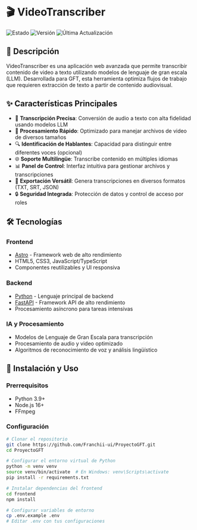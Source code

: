 # 🎬 VideoTranscriber

![Estado](https://img.shields.io/badge/Estado-En%20Desarrollo-yellow)
![Versión](https://img.shields.io/badge/Versión-1.0.0-blue)
![Última Actualización](https://img.shields.io/badge/Última%20Actualización-2025--06--19-green)



## 📝 Descripción

VideoTranscriber es una aplicación web avanzada que permite transcribir contenido de video a texto utilizando modelos de lenguaje de gran escala (LLM). Desarrollada para GFT, esta herramienta optimiza flujos de trabajo que requieren extracción de texto a partir de contenido audiovisual.

## ✨ Características Principales

- 🎯 **Transcripción Precisa**: Conversión de audio a texto con alta fidelidad usando modelos LLM
- 🚀 **Procesamiento Rápido**: Optimizado para manejar archivos de video de diversos tamaños
- 🔍 **Identificación de Hablantes**: Capacidad para distinguir entre diferentes voces (opcional)
- 🌐 **Soporte Multilingüe**: Transcribe contenido en múltiples idiomas
- 📊 **Panel de Control**: Interfaz intuitiva para gestionar archivos y transcripciones
- 💾 **Exportación Versátil**: Genera transcripciones en diversos formatos (TXT, SRT, JSON)
- 🔒 **Seguridad Integrada**: Protección de datos y control de acceso por roles

## 🛠️ Tecnologías

### Frontend
- [Astro](https://astro.build/) - Framework web de alto rendimiento
- HTML5, CSS3, JavaScript/TypeScript
- Componentes reutilizables y UI responsiva

### Backend
- [Python](https://www.python.org/) - Lenguaje principal de backend
- [FastAPI](https://fastapi.tiangolo.com/) - Framework API de alto rendimiento
- Procesamiento asíncrono para tareas intensivas

### IA y Procesamiento
- Modelos de Lenguaje de Gran Escala para transcripción
- Procesamiento de audio y video optimizado
- Algoritmos de reconocimiento de voz y análisis lingüístico

## 🚀 Instalación y Uso

### Prerrequisitos
- Python 3.9+
- Node.js 16+
- FFmpeg

### Configuración

```bash
# Clonar el repositorio
git clone https://github.com/Franchii-ui/ProyectoGFT.git
cd ProyectoGFT

# Configurar el entorno virtual de Python
python -m venv venv
source venv/bin/activate  # En Windows: venv\Scripts\activate
pip install -r requirements.txt

# Instalar dependencias del frontend
cd frontend
npm install

# Configurar variables de entorno
cp .env.example .env
# Editar .env con tus configuraciones
